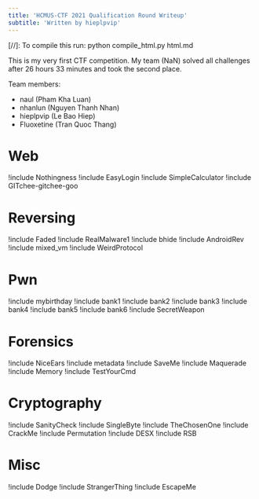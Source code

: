 ```yaml
---
title: 'HCMUS-CTF 2021 Qualification Round Writeup'
subtitle: 'Written by hieplpvip'
---
```


[//]: To compile this run: python compile_html.py html.md

This is my very first CTF competition. My team (NaN) solved all challenges after 26 hours 33 minutes and took the second place.

Team members:

- naul (Pham Kha Luan)
- nhanlun (Nguyen Thanh Nhan)
- hieplpvip (Le Bao Hiep)
- Fluoxetine (Tran Quoc Thang)

# Web

!include Nothingness
!include EasyLogin
!include SimpleCalculator
!include GITchee-gitchee-goo

# Reversing

!include Faded
!include RealMalware1
!include bhide
!include AndroidRev
!include mixed_vm
!include WeirdProtocol

# Pwn

!include mybirthday
!include bank1
!include bank2
!include bank3
!include bank4
!include bank5
!include bank6
!include SecretWeapon

# Forensics

!include NiceEars
!include metadata
!include SaveMe
!include Maquerade
!include Memory
!include TestYourCmd

# Cryptography

!include SanityCheck
!include SingleByte
!include TheChosenOne
!include CrackMe
!include Permutation
!include DESX
!include RSB

# Misc

!include Dodge
!include StrangerThing
!include EscapeMe
